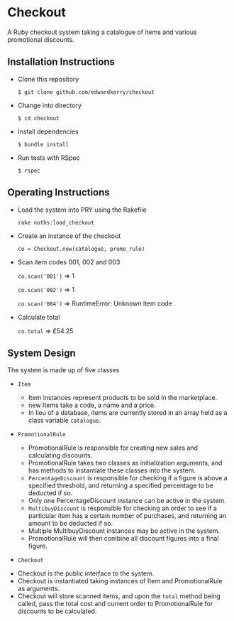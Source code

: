 # Checkout

A Ruby checkout system taking a catalogue of items and various promotional discounts.

## Installation Instructions

- Clone this repository

  `$ git clone github.com/edwardkerry/checkout`

- Change into directory

  `$ cd checkout`

- Install dependencies

  `$ bundle install`

- Run tests with RSpec

  `$ rspec`

## Operating Instructions

- Load the system into PRY using the Rakefile

  `rake noths:load_checkout`

- Create an instance of the checkout

  `co = Checkout.new(catalogue, promo_rule)`

- Scan item codes 001, 002 and 003

    `co.scan('001')` => 1

    `co.scan('002')` => 1

    `co.scan('004')` => RuntimeError: Unknown item code

- Calculate total

  `co.total` => £54.25
  
## System Design

The system is made up of five classes
* `Item`
  - Item instances represent products to be sold in the marketplace.
  - new Items take a code, a name and a price.
  - In lieu of a database, items are currently stored in an array held as a class variable `catalogue`.


* `PromotionalRule`
  - PromotionalRule is responsible for creating new sales and calculating discounts.
  - PromotionalRule takes two classes as initialization arguments, and has methods to instantiate these classes into the system.
  - `PercentageDiscount` is responsible for checking if a figure is above a specified threshold, and returning a specified percentage to be deducted if so.
  - Only one PercentageDiscount instance can be active in the system.
  - `MultibuyDiscount` is responsible for checking an order to see if a particular item has a certain number of purchases, and returning an amount to be deducted if so.
  - Multiple MultibuyDiscount instances may be active in the system.
  - PromotionalRule will then combine all discount figures into a final figure.


* `Checkout`
 - Checkout is the public interface to the system.
 - Checkout is instantiated taking instances of Item and PromotionalRule as arguments.
 - Checkout will store scanned items, and upon the `total` method being called, pass the total cost and current order to PromotionalRule for discounts to be calculated.        
